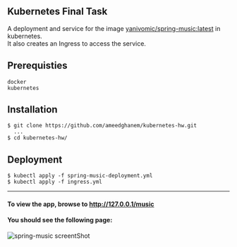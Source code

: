 ## Kubernetes Final Task
A deployment and service for the image [yanivomic/spring-music:latest](https://hub.docker.com/layers/yanivomc/spring-music/latest/images/sha256-b444784822fb38b1fb32495da1942fcf9ef6071ed33de0b305ddafb289d649f0?context=explore) in kubernetes.</br>
It also creates an Ingress to access the service.
	
## Prerequisties
	docker
	kubernetes
 
## Installation

```
$ git clone https://github.com/ameedghanem/kubernetes-hw.git
  ...
$ cd kubernetes-hw/
```
	
## Deployment

```
$ kubectl apply -f spring-music-deployment.yml 
$ kubectl apply -f ingress.yml
```
---

#### To view the app, browse to http://127.0.0.1/music
#### You should see the following page:
![spring-music screentShot](https://github.com/ameedghanem/kubernetes-hw/blob/main/logo/spring%20music.PNG)
